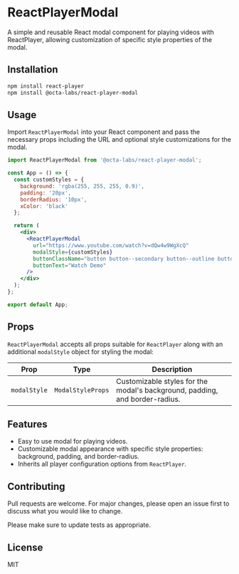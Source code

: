 
# ReactPlayerModal

A simple and reusable React modal component for playing videos with ReactPlayer, allowing customization of specific style properties of the modal.

## Installation

```bash
npm install react-player
npm install @octa-labs/react-player-modal
```

## Usage

Import `ReactPlayerModal` into your React component and pass the necessary props including the URL and optional style customizations for the modal.

```jsx
import ReactPlayerModal from '@octa-labs/react-player-modal';

const App = () => {
  const customStyles = {
    background: 'rgba(255, 255, 255, 0.9)',
    padding: '20px',
    borderRadius: '10px',
    xColor: 'black'
  };

  return (
    <div>
      <ReactPlayerModal 
        url="https://www.youtube.com/watch?v=dQw4w9WgXcQ" 
        modalStyle={customStyles}
        buttonClassName="button button--secondary button--outline button--golden button--lg"
        buttonText="Watch Demo"
      />
    </div>
  );
};

export default App;
```

## Props

`ReactPlayerModal` accepts all props suitable for `ReactPlayer` along with an additional `modalStyle` object for styling the modal:

| Prop        | Type                | Description                                     |
|-------------|---------------------|-------------------------------------------------|
| `modalStyle`| `ModalStyleProps`   | Customizable styles for the modal's background, padding, and border-radius. |

## Features

- Easy to use modal for playing videos.
- Customizable modal appearance with specific style properties: background, padding, and border-radius.
- Inherits all player configuration options from `ReactPlayer`.

## Contributing

Pull requests are welcome. For major changes, please open an issue first to discuss what you would like to change.

Please make sure to update tests as appropriate.

## License

MIT
